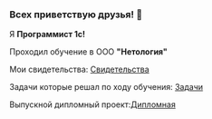 ### Всех приветствую друзья! 👋

Я **Программист 1с!**

Проходил обучение в ООО **"Нетология"**

Мои свидетельства: [Свидетельства](../Svidetelstva)

Задачи которые решал по ходу обучения: [Задачи](../ChemuObuchilsa)

Выпускной дипломный проект:[Дипломная](../Diplomnaia)

